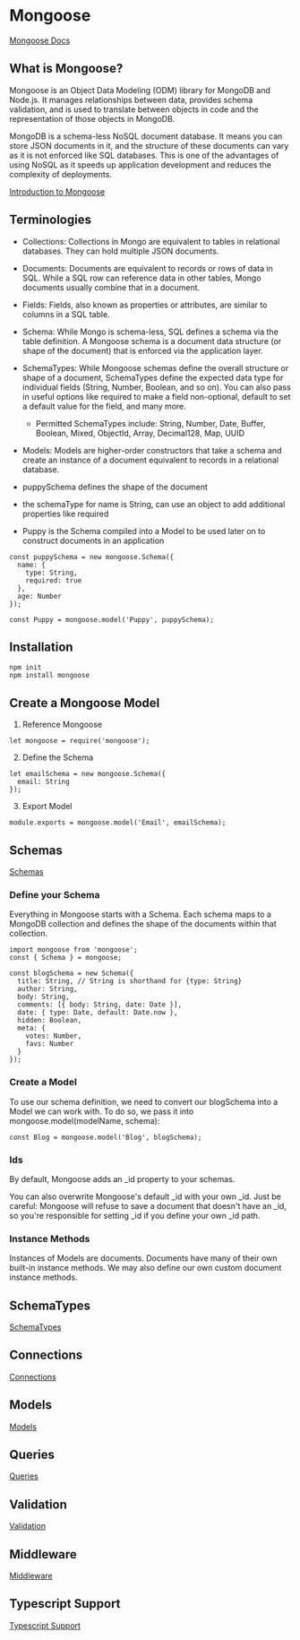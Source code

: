 # Mongoose

[Mongoose Docs](https://mongoosejs.com/docs/)

## What is Mongoose?

Mongoose is an Object Data Modeling (ODM) library for MongoDB and Node.js. It manages relationships between data, provides schema validation, and is used to translate between objects in code and the representation of those objects in MongoDB.

MongoDB is a schema-less NoSQL document database. It means you can store JSON documents in it, and the structure of these documents can vary as it is not enforced like SQL databases. This is one of the advantages of using NoSQL as it speeds up application development and reduces the complexity of deployments.

[Introduction to Mongoose](https://www.freecodecamp.org/news/introduction-to-mongoose-for-mongodb-d2a7aa593c57/)

## Terminologies

- Collections: Collections in Mongo are equivalent to tables in relational databases. They can hold multiple JSON documents.
- Documents: Documents are equivalent to records or rows of data in SQL. While a SQL row can reference data in other tables, Mongo documents usually combine that in a document.
- Fields: Fields, also known as properties or attributes, are similar to columns in a SQL table.
- Schema: While Mongo is schema-less, SQL defines a schema via the table definition. A Mongoose schema is a document data structure (or shape of the document) that is enforced via the application layer.
- SchemaTypes: While Mongoose schemas define the overall structure or shape of a document, SchemaTypes define the expected data type for individual fields (String, Number, Boolean, and so on). You can also pass in useful options like required to make a field non-optional, default to set a default value for the field, and many more.
    - Permitted SchemaTypes include: String, Number, Date, Buffer, Boolean, Mixed, ObjectId, Array, Decimal128, Map, UUID
- Models: Models are higher-order constructors that take a schema and create an instance of a document equivalent to records in a relational database.

- puppySchema defines the shape of the document
- the schemaType for name is String, can use an object to add additional properties like required
- Puppy is the Schema compiled into a Model to be used later on to construct documents in an application
~~~
const puppySchema = new mongoose.Schema({
  name: {
    type: String,
    required: true
  },
  age: Number
});

const Puppy = mongoose.model('Puppy', puppySchema);
~~~

## Installation

~~~
npm init
npm install mongoose
~~~

## Create a Mongoose Model
1. Reference Mongoose
~~~
let mongoose = require('mongoose');
~~~
2. Define the Schema
~~~
let emailSchema = new mongoose.Schema({
  email: String
});
~~~
3. Export Model
~~~
module.exports = mongoose.model('Email', emailSchema);
~~~



## Schemas 
[Schemas](https://mongoosejs.com/docs/guide.html)

### Define your Schema
Everything in Mongoose starts with a Schema. Each schema maps to a MongoDB collection and defines the shape of the documents within that collection.

~~~
import mongoose from 'mongoose';
const { Schema } = mongoose;

const blogSchema = new Schema({
  title: String, // String is shorthand for {type: String}
  author: String,
  body: String,
  comments: [{ body: String, date: Date }],
  date: { type: Date, default: Date.now },
  hidden: Boolean,
  meta: {
    votes: Number,
    favs: Number
  }
});
~~~

### Create a Model

To use our schema definition, we need to convert our blogSchema into a Model we can work with. To do so, we pass it into mongoose.model(modelName, schema):

~~~
const Blog = mongoose.model('Blog', blogSchema);
~~~

### Ids

By default, Mongoose adds an _id property to your schemas.

You can also overwrite Mongoose's default _id with your own _id. Just be careful: Mongoose will refuse to save a document that doesn't have an _id, so you're responsible for setting _id if you define your own _id path.

### Instance Methods

Instances of Models are documents. Documents have many of their own built-in instance methods. We may also define our own custom document instance methods.


## SchemaTypes
[SchemaTypes](https://mongoosejs.com/docs/schematypes.html)

## Connections
[Connections](https://mongoosejs.com/docs/connections.html)

## Models
[Models](https://mongoosejs.com/docs/models.html)

## Queries
[Queries](https://mongoosejs.com/docs/queries.html)

## Validation
[Validation](https://mongoosejs.com/docs/validation.html)

## Middleware
[Middleware](https://mongoosejs.com/docs/middleware.html)

## Typescript Support
[Typescript Support](https://mongoosejs.com/docs/typescript.html)